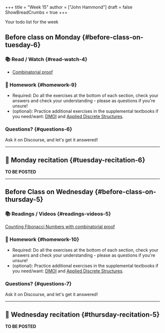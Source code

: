+++
title = "Week 15"
author = ["John Hammond"]
draft = false
ShowBreadCrumbs = true
+++

Your todo list for the week
<!--more-->


## Before class on Monday {#before-class-on-tuesday-6}


### 📚 Read / Watch {#read-watch-4}

-   [Combinatorial
    proof](https://www.math.wichita.edu/discrete-book/section-counting-binomial.html)


### 📝 Homework {#homework-9}

-   Required: Do all the exercises at the bottom of each section, check
    your answers and check your understanding - please as questions if
    you're unsure!
-   (optional): Practice additional exercises in the supplemental
    textbooks if you need/want:
    [DMOI](http://discrete.openmathbooks.org/dmoi3/) and
    [Applied
    Discrete Structures](http://faculty.uml.edu/klevasseur/ads/index-ads.html).


### Questions? {#questions-6}

Ask it on Discourse, and let's get it answered!

---


## 🎥 Monday recitation {#tuesday-recitation-6}

**TO BE POSTED**

---


## Before Class on Wednesday {#before-class-on-thursday-5}


### 📚 Readings / Videos {#readings-videos-5}

[Counting Fibonacci Numbers with combinatorial proof](https://www.math.wichita.edu/discrete-book/section-counting-fib.html)


### 📝 Homework {#homework-10}

-   Required: Do all the exercises at the bottom of each section, check
    your answers and check your understanding - please as questions if
    you're unsure!
-   (optional): Practice additional exercises in the supplemental
    textbooks if you need/want:
    [DMOI](http://discrete.openmathbooks.org/dmoi3/) and
    [Applied
    Discrete Structures](http://faculty.uml.edu/klevasseur/ads/index-ads.html).


### Questions? {#questions-7}

Ask it on Discourse, and let's get it answered!

---


## 🎥 Wednesday recitation {#thursday-recitation-5}

**TO BE POSTED**
